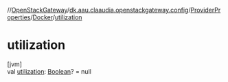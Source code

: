//[OpenStackGateway](../../../../index.md)/[dk.aau.claaudia.openstackgateway.config](../../index.md)/[ProviderProperties](../index.md)/[Docker](index.md)/[utilization](utilization.md)

# utilization

[jvm]\
val [utilization](utilization.md): [Boolean](https://kotlinlang.org/api/latest/jvm/stdlib/kotlin/-boolean/index.html)? = null
